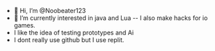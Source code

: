 - 👋 Hi, I’m @Noobeater123
- 👀 I’m currently interested in java and Lua
-- I also make hacks for io games.
- I like the idea of testing prototypes and Ai
- I dont really use github but I use replit.
<!---
Noobeater123/Noobeater123 is a ✨ special ✨ repository because its `README.md` (this file) appears on your GitHub profile.
You can click the Preview link to take a look at your changes.
--->
